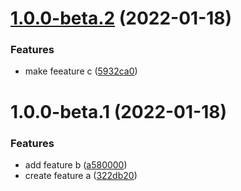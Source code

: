 # [1.0.0-beta.2](https://github.com/levibostian/get-to-trigger/compare/v1.0.0-beta.1...v1.0.0-beta.2) (2022-01-18)


### Features

* make feeature c ([5932ca0](https://github.com/levibostian/get-to-trigger/commit/5932ca00f37f0f2f8bc2d25145fd448306f90a9e))

# 1.0.0-beta.1 (2022-01-18)


### Features

* add feature b ([a580000](https://github.com/levibostian/get-to-trigger/commit/a58000036906e8fc01add6ac580bd7f0667ef39b))
* create feature a ([322db20](https://github.com/levibostian/get-to-trigger/commit/322db209175ddcfca43ec2544da49c4e173bc4bc))
